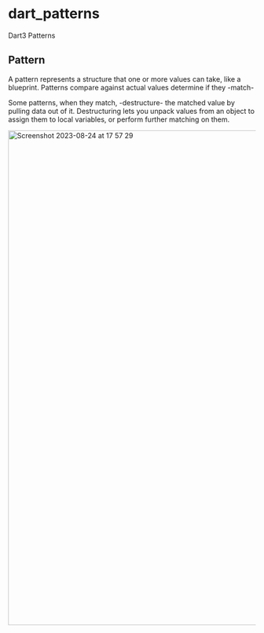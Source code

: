 # dart_patterns

Dart3 Patterns 

## Pattern

A pattern represents a structure that one or more values can take, like a blueprint.
Patterns compare against actual values determine if they -match-

Some patterns, when they match, -destructure- the matched value by pulling data out of it.
Destructuring lets you unpack values from an object to assign them to local variables, or perform further matching on them.

<img width="1008" alt="Screenshot 2023-08-24 at 17 57 29" src="https://github.com/sidneyaguirre/dart_patterns/assets/41922364/c76f7dd8-8d6e-4a0a-8414-57bc4c9a9fe6">
